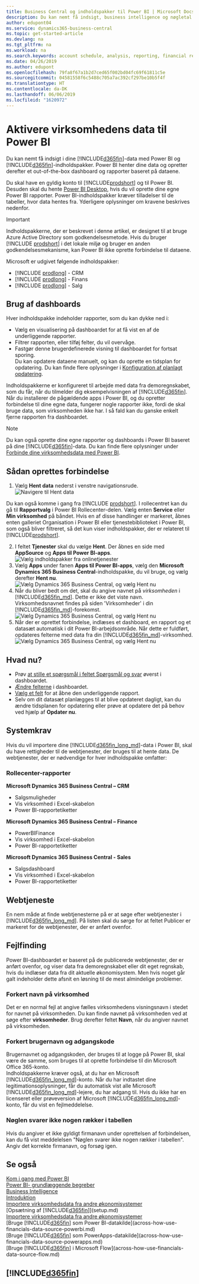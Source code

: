 ```yaml
---
title: Business Central og indholdspakker til Power BI | Microsoft Docs
description: Du kan nemt få indsigt, business intelligence og nøgletal i dine Business Central-data med Power BI og Business Central-indholdspakker.
author: edupont04
ms.service: dynamics365-business-central
ms.topic: get-started-article
ms.devlang: na
ms.tgt_pltfrm: na
ms.workload: na
ms.search.keywords: account schedule, analysis, reporting, financial report, business intelligence, KPI
ms.date: 04/26/2019
ms.author: edupont
ms.openlocfilehash: 79fa8f67a1b2d7ced65f002bd04fc69f61811c5e
ms.sourcegitcommit: 04581558f6c5488c705a7ac392cf297be10b5f4f
ms.translationtype: HT
ms.contentlocale: da-DK
ms.lasthandoff: 06/06/2019
ms.locfileid: "1620972"
---
```

# <a name="enabling-your-business-data-for-power-bi"></a>Aktivere virksomhedens data til Power BI
Du kan nemt få indsigt i dine [!INCLUDE[d365fin](includes/d365fin_md.md)]-data med Power BI og [!INCLUDE[d365fin](includes/d365fin_md.md)]-indholdspakker. Power BI henter dine data og opretter derefter et out-of-the-box dashboard og rapporter baseret på dataene.  

Du skal have en gyldig konto til [!INCLUDE[prodshort](includes/prodshort.md)] og til Power BI. Desuden skal du hente [Power BI Desktop](https://powerbi.microsoft.com/en-us/desktop/), hvis du vil oprette dine egne Power BI rapporter. Power BI-indholdspakker kræver tilladelser til de tabeller, hvor data hentes fra. Yderligere oplysninger om kravene beskrives nedenfor.  

> [!IMPORTANT]
> Indholdspakkerne, der er beskrevet i denne artikel, er designet til at bruge Azure Active Directory som godkendelsesmetode. Hvis du bruger [!INCLUDE [prodshort](includes/prodshort.md)] i det lokale miljø og bruger en anden godkendelsesmekanisme, kan Power BI ikke oprette forbindelse til dataene.  

Microsoft er udgivet følgende indholdspakker:

- [!INCLUDE [prodlong](includes/prodlong.md)] - CRM  
- [!INCLUDE [prodlong](includes/prodlong.md)] - Finans  
- [!INCLUDE [prodlong](includes/prodlong.md)] - Salg  

## <a name="using-the-dashboards"></a>Brug af dashboards
Hver indholdspakke indeholder rapporter, som du kan dykke ned i:

* Vælg en visualisering på dashboardet for at få vist en af de underliggende rapporter.  
* Filtrer rapporten, eller tilføj felter, du vil overvåge.  
* Fastgør denne brugerdefinerede visning til dashboardet for fortsat sporing.  
  Du kan opdatere dataene manuelt, og kan du oprette en tidsplan for opdatering. Du kan finde flere oplysninger i [Konfiguration af planlagt opdatering](https://powerbi.microsoft.com/en-us/documentation/powerbi-refresh-scheduled-refresh/).  

Indholdspakkerne er konfigureret til arbejde med data fra demoregnskabet, som du får, når du tilmelder dig eksempelvisningen af [!INCLUDE[d365fin](includes/d365fin_md.md)]. Når du installerer de pågældende apps i Power BI, og du opretter forbindelse til dine egne data, fungerer nogle rapporter ikke, fordi de skal bruge data, som virksomheden ikke har. I så fald kan du ganske enkelt fjerne rapporten fra dashboardet.  

> [!NOTE]  
>   Du kan også oprette dine egne rapporter og dashboards i Power BI baseret på dine [!INCLUDE[d365fin](includes/d365fin_md.md)]-data. Du kan finde flere oplysninger under [Forbinde dine virksomhedsdata med Power BI](across-how-use-financials-data-source-powerbi.md).  

## <a name="how-to-connect"></a>Sådan oprettes forbindelse
1. Vælg **Hent data** nederst i venstre navigationsrude.  
![Navigere til Hent data](./media/across-how-to-connect-powerbi-d365-content-packs/powerbi-get-data.png)

Du kan også komme i gang fra [!INCLUDE [prodshort](includes/prodshort.md)]. I rollecentret kan du gå til **Rapportvalg** i Power BI Rollecenter-delen. Vælg enten **Service** eller **Min virksomhed** på båndet. Hvis en af disse handlinger er markeret, åbnes enten galleriet Organisation i Power BI eller tjenestebiblioteket i Power BI, som også bliver filtreret, så det kun viser indholdspakker, der er relateret til [!INCLUDE[prodshort](includes/prodshort.md)].

2. I feltet **Tjenester** skal du vælge **Hent**. Der åbnes en side med **AppSource** og **Apps til Power BI-apps**.  
![Vælg indholdspakker fra onlinetjenester](./media/across-how-to-connect-powerbi-d365-content-packs/powerbi-online-services-get.png)
3. Vælg **Apps** under fanen **Apps til Power BI-apps**, vælg den **Microsoft Dynamics 365 Business Central**-indholdspakke, du vil bruge, og vælg derefter **Hent nu**.  
![Vælg Dynamics 365 Business Central, og vælg Hent nu](./media/across-how-to-connect-powerbi-d365-content-packs/powerbi-dynamics365-for-financials-get-it-now.png)
4. Når du bliver bedt om det, skal du angive navnet på *virksomheden* i [!INCLUDE[d365fin_md](includes/d365fin_long_md.md)]. Dette er ikke det viste navn. Virksomhedsnavnet findes på siden 'Virksomheder' i din [!INCLUDE[d365fin_md](includes/d365fin_long_md.md)]-forekomst.  
![Vælg Dynamics 365 Business Central, og vælg Hent nu](./media/across-how-to-connect-powerbi-d365-content-packs/powerbi-connect-to-d365-business-central-finance.png)
5. Når der er oprettet forbindelse, indlæses et dashboard, en rapport og et datasæt automatisk i dit Power BI-arbejdsområde. Når dette er fuldført, opdateres felterne med data fra din [!INCLUDE[d365fin_md](includes/d365fin_long_md.md)]-virksomhed.
![Vælg Dynamics 365 Business Central, og vælg Hent nu](./media/across-how-to-connect-powerbi-d365-content-packs/powerbi-workspace-dashboard-report-dataset.png)

## <a name="what-now"></a>Hvad nu?

- Prøv [at stille et spørgsmål i feltet Spørgsmål og svar](https://docs.microsoft.com/en-us/power-bi/service-q-and-a-tips) øverst i dashboardet.
- [Ændre felterne](https://docs.microsoft.com/en-us/power-bi/service-dashboard-edit-tile) i dashboardet.  
- [Vælg et felt](https://docs.microsoft.com/en-us/power-bi/service-dashboard-tiles) for at åbne den underliggende rapport.  
- Selv om dit datasæt planlægges til at blive opdateret dagligt, kan du ændre tidsplanen for opdatering eller prøve at opdatere det på behov ved hjælp af **Opdater nu**.

## <a name="system-requirements"></a>Systemkrav
Hvis du vil importere dine [!INCLUDE[d365fin_long_md](includes/d365fin_long_md.md)]-data i Power BI, skal du have rettigheder til de webtjenester, der bruges til at hente data. De webtjenester, der er nødvendige for hver indholdspakke omfatter:

### <a name="role-center-reports"></a>Rollecenter-rapporter

**Microsoft Dynamics 365 Business Central – CRM**
- Salgsmuligheder
- Vis virksomhed i Excel-skabelon
- Power BI-rapportetiketter

**Microsoft Dynamics 365 Business Central – Finance**
- PowerBIFinance
- Vis virksomhed i Excel-skabelon
- Power BI-rapportetiketter

**Microsoft Dynamics 365 Business Central - Sales**
- Salgsdashboard
- Vis virksomhed i Excel-skabelon
- Power BI-rapportetiketter

## <a name="web-services"></a>Webtjeneste
En nem måde at finde webtjenesterne på er at søge efter webtjenester i [!INCLUDE[d365fin_long_md](includes/d365fin_long_md.md)]. På listen skal du sørge for at feltet Publicer er markeret for de webtjenester, der er anført ovenfor.

## <a name="troubleshooting"></a>Fejlfinding
Power BI-dashboardet er baseret på de publicerede webtjenester, der er anført ovenfor, og viser data fra demoregnskabet eller dit eget regnskab, hvis du indlæser data fra dit aktuelle økonomisystem. Men hvis noget går galt indeholder dette afsnit en løsning til de mest almindelige problemer.

### <a name="incorrect-company-name"></a>Forkert navn på virksomhed  
Det er en normal fejl at angive fælles virksomhedens visningsnavn i stedet for navnet på virksomheden. Du kan finde navnet på virksomheden ved at søge efter **virksomheder**. Brug derefter feltet **Navn**, når du angiver navnet på virksomheden.

### <a name="incorrect-user-name-and-password"></a>Forkert brugernavn og adgangskode  
Brugernavnet og adgangskoden, der bruges til at logge på Power BI, skal være de samme, som bruges til at oprette forbindelse til din Microsoft Office 365-konto.  
Indholdspakkerne kræver også, at du har en Microsoft [!INCLUDE[d365fin_long_md](includes/d365fin_long_md.md)]-konto. Når du har indtastet dine legitimationsoplysninger, får du automatisk vist alle Microsoft [!INCLUDE[d365fin_long_md](includes/d365fin_long_md.md)]-lejere, du har adgang til. Hvis du ikke har en licenseret eller prøveversion af Microsoft [!INCLUDE[d365fin_long_md](includes/d365fin_long_md.md)]-konto, får du vist en fejlmeddelelse.

### <a name="the-key-didnt-match-any-rows-in-the-table"></a>Nøglen svarer ikke nogen rækker i tabellen
Hvis du angiver et ikke gyldigt firmanavn under oprettelsen af forbindelsen, kan du få vist meddelelsen "Nøglen svarer ikke nogen rækker i tabellen". Angiv det korrekte firmanavn, og forsøg igen.

## <a name="see-also"></a>Se også
[Kom i gang med Power BI](https://docs.microsoft.com/en-us/power-bi/service-get-started)  
[Power BI- grundlæggende begreber](https://docs.microsoft.com/en-us/power-bi/service-basic-concepts)  
[Business Intelligence](bi.md)  
[Introduktion](product-get-started.md)  
[Importere virksomhedsdata fra andre økonomisystemer](across-import-data-configuration-packages.md)  
[Opsætning af [!INCLUDE[d365fin](includes/d365fin_md.md)]](setup.md)  
[Importere virksomhedsdata fra andre økonomisystemer](across-import-data-configuration-packages.md)  
[Bruge [!INCLUDE[d365fin](includes/d365fin_md.md)] som Power BI-datakilde](across-how-use-financials-data-source-powerbi.md)  
[Bruge [!INCLUDE[d365fin](includes/d365fin_md.md)] som PowerApps-datakilde](across-how-use-financials-data-source-powerapps.md)  
[Bruge [!INCLUDE[d365fin](includes/d365fin_md.md)] i Microsoft Flow](across-how-use-financials-data-source-flow.md)   

## [!INCLUDE[d365fin](includes/free_trial_md.md)]  
